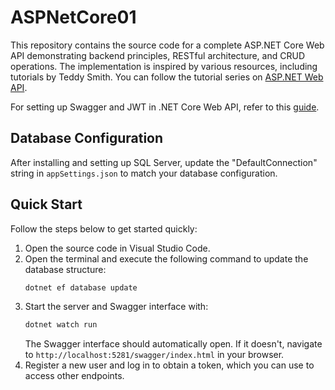# ASPNetCore01

This repository contains the source code for a complete ASP.NET Core Web API demonstrating backend principles, RESTful architecture, and CRUD operations. 
The implementation is inspired by various resources, including tutorials by Teddy Smith. You can follow the tutorial series on [ASP.NET Web API](https://youtube.com/playlist?list=PL82C6-O4XrHfrGOCPmKmwTO7M0avXyQKc&si=AJRuJb66l9gHXcMI).

For setting up Swagger and JWT in .NET Core Web API, refer to this [guide](https://teddysmith.io/swagger-net-core-web-api-jwt-setup/).

## Database Configuration

After installing and setting up SQL Server, update the "DefaultConnection" string in `appSettings.json` to match your database configuration.

## Quick Start

Follow the steps below to get started quickly:

1. Open the source code in Visual Studio Code.
2. Open the terminal and execute the following command to update the database structure:
   ```bash
   dotnet ef database update
   ```
3. Start the server and Swagger interface with:
   ```bash
   dotnet watch run
   ```
   The Swagger interface should automatically open. If it doesn't, navigate to `http://localhost:5281/swagger/index.html` in your browser.
4. Register a new user and log in to obtain a token, which you can use to access other endpoints.
